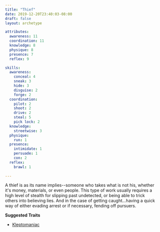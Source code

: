 ```yaml
---
title: "Thief"
date: 2019-12-20T23:40:03-08:00
draft: false
layout: archetype

attributes:
  awareness: 11
  coordination: 11
  knowledge: 8
  physique: 8
  presence: 7
  reflex: 9

skills:
  awareness:
    conceal: 4
    sneak: 3
    hide: 3
    disguise: 2
    forge: 2
  coordination:
    pilot: 2
    shoot: 2
    drive: 2
    steal: 5
    pick lock: 2
  knowledge:
    streetwise: 3
  physique:
    run: 1
  presence:
    intimidate: 1
    persuade: 1
    con: 2
  reflex:
    brawl: 1
    
---
```

A thief is as its name implies--someone who takes what is not his, whether it's money, materials, or even people. This type of work usually requires a high level of stealth for slipping past undetected, or being able to trick others into believing lies. And in the case of getting caught...having a quick way of either evading arrest or if necessary, fending off pursuers. 

**Suggested Traits**

- [Kleptomaniac](/systems/chargen/traits/kleptomaniac)
